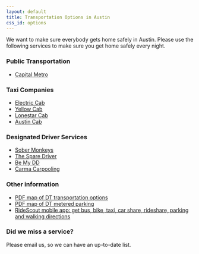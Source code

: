 ```yaml
---
layout: default
title: Transportation Options in Austin
css_id: options
---
```


We want to make sure everybody gets home safely in Austin. Please use the following services to make sure you get home safely every night.

### Public Transportation

* <a href="http://www.capmetro.org/" target="_blank">Capital Metro</a>

### Taxi Companies

* <a href="http://www.electriccabofaustin.com" target="_blank">Electric Cab</a>
* <a href="http://www.yellowcabaustin.com/‎" target="_blank">Yellow Cab</a>
* <a href="http://www.lonestarcabaustin.com" target="_blank">Lonestar Cab</a>
* <a href="http://www.austincab.com" target="_blank">Austin Cab</a>

### Designated Driver Services

* <a href="http://sobermonkeys.com" target="_blank">Sober Monkeys</a>
* <a href="http://www.thesparedriver.com‎" target="_blank">The Spare Driver </a>
* <a href="http://www.bemydd.com/" target="_blank">Be My DD</a>
* <a href="https://carmacarpool.com/austin" target="_blank">Carma Carpooling</a>

### Other information

* <a href="https://www.austintexas.gov/sites/default/files/files/Transportation/Parking/PARKING_WAY_FINDING_MAP_072012.pdf" target="_blank">PDF map of DT transportation options</a>
* <a href="https://www.austintexas.gov/sites/default/files/files/Transportation/Parking/Parking_Meter_Map_05_01_13.pdf" target="_blank">PDF map of DT metered parking</a>
* <a href="http://www.ridescoutapp.com/" target="_blank">RideScout mobile app: get bus, bike, taxi, car share, rideshare, parking and walking directions</a>

### Did we miss a service?

Please email us, so we can have an up-to-date list.
